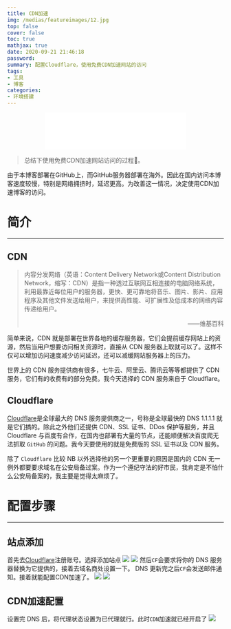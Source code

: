 ```yaml
---
title: CDN加速
img: /medias/featureimages/12.jpg
top: false
cover: false
toc: true
mathjax: true
date: 2020-09-21 21:46:18
password:
summary: 配置Cloudflare，使用免费CDN加速网站的访问
tags:
- 工具
- 博客
categories:
- 环境搭建
---
```

<div align="middle"><iframe frameborder="no" border="0" marginwidth="0" marginheight="0" width=330 height=86 src="//music.163.com/outchain/player?type=2&id=22692292&auto=1&height=66"></iframe></div>

>总结下使用免费CDN加速网站访问的过程👀。

由于本博客部署在GitHub上，而GitHub服务器部署在海外。因此在国内访问本博客速度较慢，特别是网络拥挤时，延迟更高。为改善这一情况，决定使用CDN加速博客的访问。

# 简介
---
## CDN
>内容分发网络（英语：Content Delivery Network或Content Distribution Network，缩写：CDN）是指一种透过互联网互相连接的电脑网络系统，利用最靠近每位用户的服务器，更快、更可靠地将音乐、图片、影片、应用程序及其他文件发送给用户，来提供高性能、可扩展性及低成本的网络内容传递给用户。
><p align="right">——维基百科</p>

简单来说，CDN 就是部署在世界各地的缓存服务器，它们会提前缓存网站上的资源，然后当用户想要访问相关资源时，直接从 CDN 服务器上取就可以了。这样不仅可以增加访问速度减少访问延迟，还可以减缓网站服务器上的压力。

世界上的 CDN 服务提供商有很多，七牛云、阿里云、腾讯云等等都提供了 CDN 服务，它们有的收费有的部分免费。我今天选择的 CDN 服务来自于 Cloudflare。
## Cloudflare

[Cloudflare](https://dash.cloudflare.com/)是全球最大的 DNS 服务提供商之一，号称是全球最快的 DNS 1.1.1.1 就是它们搞的。除此之外他们还提供 CDN、SSL 证书、DDos 保护等服务，并且 Cloudflare 与百度有合作，在国内也部署有大量的节点，还能顺便解决百度爬无法抓取 `GitHub` 的问题。我今天要使用的就是免费版的 SSL 证书以及 CDN 服务。

除了 `Cloudflare` 比较 NB 以外选择他的另一个更重要的原因是国内的 CDN 无一例外都要要求域名在公安局备过案。作为一个遵纪守法的好市民，我肯定是不怕什么公安局备案的，我主要是觉得太麻烦了。
# 配置步骤
---
## 站点添加

首先去[Cloudflare](https://dash.cloudflare.com/)注册账号。选择添加站点
![](1.png)
![](2.png)
然后`CF`会要求将你的 DNS 服务器替换为它提供的，接着去域名商处设置一下。 DNS 更新完之后`CF`会发送邮件通知。接着就能配置CDN加速了。
![](3.png)
![](4.png)

## CDN加速配置
设置完 DNS 后，将代理状态设置为已代理就行。此时`CDN`加速就已经开启了
![](5.png)
